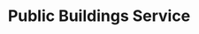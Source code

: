 ---
# This topic lives at
# https://digital.gov/topics/public-buildings-service

slug: "public-buildings-service"

# Topic Title
title: "Public Buildings Service"

# description — keep it short and clear
summary: ""


# Weight
weight: 1

# For more information on managing topics,
# see https://github.com/GSA/digitalgov.gov/wiki
---
